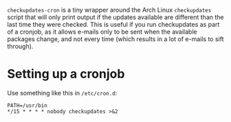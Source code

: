 `checkupdates-cron` is a tiny wrapper around the Arch Linux `checkupdates`
script that will only print output if the updates available are different than
the last time they were checked. This is useful if you run checkupdates as part
of a cronjob, as it allows e-mails only to be sent when the available packages
change, and not every time (which results in a lot of e-mails to sift through).

# Setting up a cronjob

Use something like this in `/etc/cron.d`:

    PATH=/usr/bin
    */15 * * * * nobody checkupdates >&2
